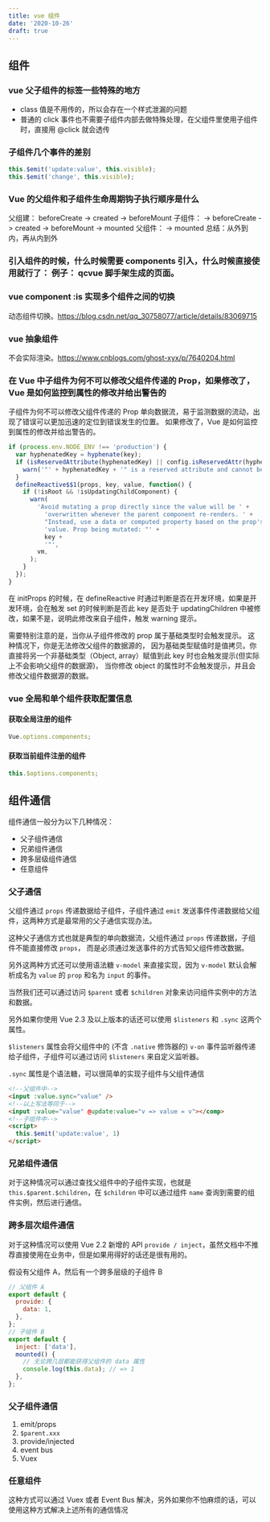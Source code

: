 ```yaml
---
title: vue 组件
date: '2020-10-26'
draft: true
---
```


## 组件

### vue 父子组件的标签一些特殊的地方

- class 值是不用传的，所以会存在一个样式泄漏的问题
- 普通的 click 事件也不需要子组件内部去做特殊处理，在父组件里使用子组件时，直接用 @click 就会透传

### 子组件几个事件的差别

```js
this.$emit('update:value', this.visible);
this.$emit('change', this.visible);
```

### Vue 的父组件和子组件生命周期钩子执行顺序是什么

父组建： beforeCreate -> created -> beforeMount
子组件： -> beforeCreate -> created -> beforeMount -> mounted
父组件： -> mounted
总结：从外到内，再从内到外

### 引入组件的时候，什么时候需要 components 引入，什么时候直接使用就行了： 例子： qcvue 脚手架生成的页面。

### vue component :is 实现多个组件之间的切换

动态组件切换。https://blog.csdn.net/qq_30758077/article/details/83069715

### vue 抽象组件

不会实际渲染。https://www.cnblogs.com/ghost-xyx/p/7640204.html

### 在 Vue 中子组件为何不可以修改父组件传递的 Prop，如果修改了，Vue 是如何监控到属性的修改并给出警告的

子组件为何不可以修改父组件传递的 Prop
单向数据流，易于监测数据的流动，出现了错误可以更加迅速的定位到错误发生的位置。
如果修改了，Vue 是如何监控到属性的修改并给出警告的。

```js
if (process.env.NODE_ENV !== 'production') {
  var hyphenatedKey = hyphenate(key);
  if (isReservedAttribute(hyphenatedKey) || config.isReservedAttr(hyphenatedKey)) {
    warn('"' + hyphenatedKey + '" is a reserved attribute and cannot be used as component prop.', vm);
  }
  defineReactive$$1(props, key, value, function() {
    if (!isRoot && !isUpdatingChildComponent) {
      warn(
        'Avoid mutating a prop directly since the value will be ' +
          'overwritten whenever the parent component re-renders. ' +
          "Instead, use a data or computed property based on the prop's " +
          'value. Prop being mutated: "' +
          key +
          '"',
        vm,
      );
    }
  });
}
```

在 initProps 的时候，在 defineReactive 时通过判断是否在开发环境，如果是开发环境，会在触发 set 的时候判断是否此 key 是否处于 updatingChildren 中被修改，如果不是，说明此修改来自子组件，触发 warning 提示。

需要特别注意的是，当你从子组件修改的 prop 属于基础类型时会触发提示。 这种情况下，你是无法修改父组件的数据源的， 因为基础类型赋值时是值拷贝。你直接将另一个非基础类型（Object, array）赋值到此 key 时也会触发提示(但实际上不会影响父组件的数据源)， 当你修改 object 的属性时不会触发提示，并且会修改父组件数据源的数据。

### vue 全局和单个组件获取配置信息

#### 获取全局注册的组件

```js
Vue.options.components;
```

#### 获取当前组件注册的组件

```js
this.$options.components;
```

## 组件通信

组件通信一般分为以下几种情况：

- 父子组件通信
- 兄弟组件通信
- 跨多层级组件通信
- 任意组件

### 父子通信

父组件通过 `props` 传递数据给子组件，子组件通过 `emit` 发送事件传递数据给父组件，这两种方式是最常用的父子通信实现办法。

这种父子通信方式也就是典型的单向数据流，父组件通过 `props` 传递数据，子组件不能直接修改 `props`， 而是必须通过发送事件的方式告知父组件修改数据。

另外这两种方式还可以使用语法糖 `v-model` 来直接实现，因为 `v-model` 默认会解析成名为 `value` 的 `prop` 和名为 `input` 的事件。

当然我们还可以通过访问 `$parent` 或者 `$children` 对象来访问组件实例中的方法和数据。

另外如果你使用 Vue 2.3 及以上版本的话还可以使用 `$listeners` 和 `.sync` 这两个属性。

`$listeners` 属性会将父组件中的 (不含 `.native` 修饰器的) `v-on` 事件监听器传递给子组件，子组件可以通过访问 `$listeners` 来自定义监听器。

`.sync` 属性是个语法糖，可以很简单的实现子组件与父组件通信

```html
<!--父组件中-->
<input :value.sync="value" />
<!--以上写法等同于-->
<input :value="value" @update:value="v => value = v"></comp>
<!--子组件中-->
<script>
  this.$emit('update:value', 1)
</script>
```

### 兄弟组件通信

对于这种情况可以通过查找父组件中的子组件实现，也就是 `this.$parent.$children`，在 `$children` 中可以通过组件 `name` 查询到需要的组件实例，然后进行通信。

### 跨多层次组件通信

对于这种情况可以使用 Vue 2.2 新增的 API `provide / inject`，虽然文档中不推荐直接使用在业务中，但是如果用得好的话还是很有用的。

假设有父组件 A，然后有一个跨多层级的子组件 B

```js
// 父组件 A
export default {
  provide: {
    data: 1,
  },
};
// 子组件 B
export default {
  inject: ['data'],
  mounted() {
    // 无论跨几层都能获得父组件的 data 属性
    console.log(this.data); // => 1
  },
};
```

### 父子组件通信

1. emit/props
2. `$parent.xxx`
3. provide/injected
4. event bus
5. Vuex

### 任意组件

这种方式可以通过 Vuex 或者 Event Bus 解决，另外如果你不怕麻烦的话，可以使用这种方式解决上述所有的通信情况

